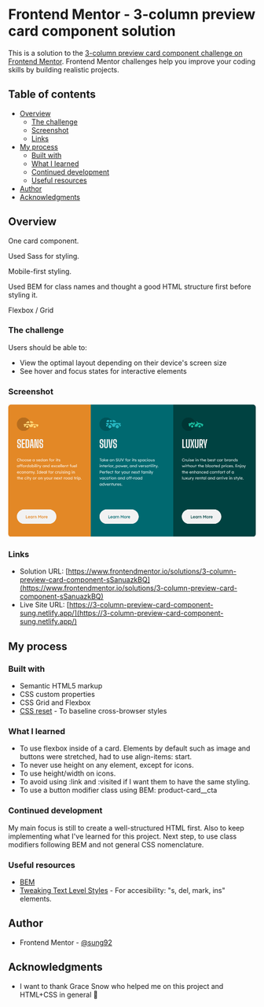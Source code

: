 # Frontend Mentor - 3-column preview card component solution

This is a solution to the [3-column preview card component challenge on Frontend Mentor](https://www.frontendmentor.io/challenges/3column-preview-card-component-pH92eAR2-). Frontend Mentor challenges help you improve your coding skills by building realistic projects. 

## Table of contents

- [Overview](#overview)
  - [The challenge](#the-challenge)
  - [Screenshot](#screenshot)
  - [Links](#links)
- [My process](#my-process)
  - [Built with](#built-with)
  - [What I learned](#what-i-learned)
  - [Continued development](#continued-development)
  - [Useful resources](#useful-resources)
- [Author](#author)
- [Acknowledgments](#acknowledgments)

## Overview

One card component.

Used Sass for styling.

Mobile-first styling.

Used BEM for class names and thought a good HTML structure first before styling it.

Flexbox / Grid

### The challenge

Users should be able to:

- View the optimal layout depending on their device's screen size
- See hover and focus states for interactive elements

### Screenshot

![3-column-preview](image.png)

### Links

- Solution URL: [https://www.frontendmentor.io/solutions/3-column-preview-card-component-sSanuazkBQ](https://www.frontendmentor.io/solutions/3-column-preview-card-component-sSanuazkBQ)
- Live Site URL: [https://3-column-preview-card-component-sung.netlify.app/](https://3-column-preview-card-component-sung.netlify.app/)

## My process

### Built with

- Semantic HTML5 markup
- CSS custom properties
- CSS Grid and Flexbox
- [CSS reset](https://github.com/mayank99/reset.css) - To baseline cross-browser styles

### What I learned

- To use flexbox inside of a card. Elements by default such as image and buttons were stretched, had to use align-items: start.
- To never use height on any element, except for icons.
- To use height/width on icons.
- To avoid using :link and :visited if I want them to have the same styling.
- To use a button modifier class using BEM: product-card__cta

### Continued development

My main focus is still to create a well-structured HTML first. Also to keep implementing what I've learned for this project. Next step, to use class modifiers following BEM and not general CSS nomenclature.

### Useful resources

- [BEM](https://getbem.com/introduction/)
- [Tweaking Text Level Styles](https://adrianroselli.com/2017/12/tweaking-text-level-styles.html) - For accesibility: "s, del, mark, ins" elements.

## Author

- Frontend Mentor - [@sung92](https://www.frontendmentor.io/profile/sung92)

## Acknowledgments

- I want to thank Grace Snow who helped me on this project and HTML+CSS in general 🙌